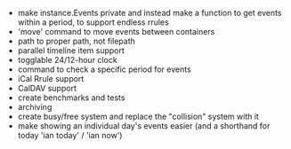 * make instance.Events private and instead make a function to get events within a period, to support endless rrules
* 'move' command to move events between containers
* path to proper path, not filepath
* parallel timeline item support
* togglable 24/12-hour clock
* command to check a specific period for events
* iCal Rrule support
* CalDAV support
* create benchmarks and tests
* archiving
* create busy/free system and replace the "collision" system with it
* make showing an individual day's events easier (and a shorthand for today 'ian today' / 'ian now')
